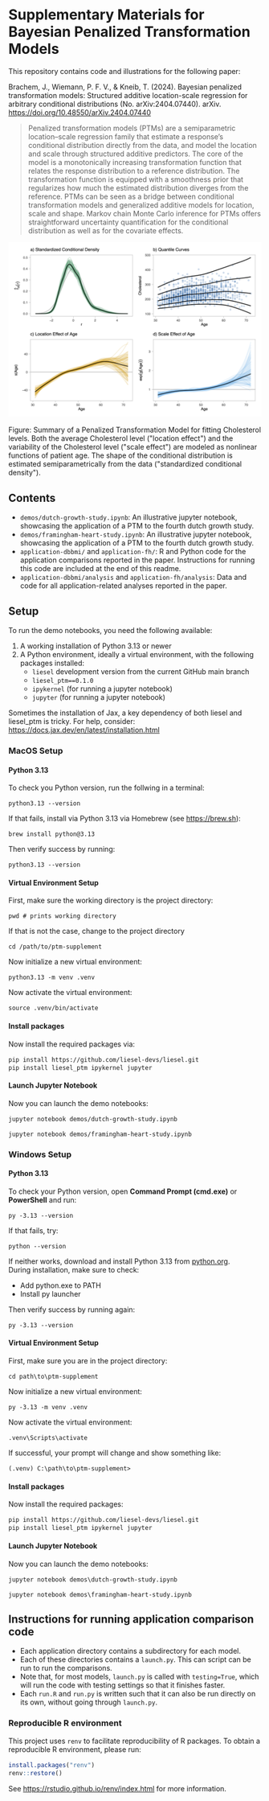 # Supplementary Materials for Bayesian Penalized Transformation Models

This repository contains code and illustrations for the following paper:

Brachem, J., Wiemann, P. F. V., & Kneib, T. (2024). Bayesian penalized transformation models: Structured additive location-scale regression for arbitrary conditional distributions (No. arXiv:2404.07440). arXiv. https://doi.org/10.48550/arXiv.2404.07440

>Penalized transformation models (PTMs) are a semiparametric location–scale regression
family that estimate a response’s conditional distribution directly from the data, and model
the location and scale through structured additive predictors. The core of the model is a
monotonically increasing transformation function that relates the response distribution to
a reference distribution. The transformation function is equipped with a smoothness prior
that regularizes how much the estimated distribution diverges from the reference. PTMs
can be seen as a bridge between conditional transformation models and generalized additive
models for location, scale and shape. Markov chain Monte Carlo inference for PTMs offers
straightforward uncertainty quantification for the conditional distribution as well as for
the covariate effects.


![](img/fh_summary.png)

Figure: Summary of a Penalized Transformation Model for fitting Cholesterol levels. 
Both the average Cholesterol level ("location effect") and the variability of the 
Cholesterol level ("scale effect") are modeled as nonlinear functions of patient age.
The shape of the conditional distribution is estimated semiparametrically from the
data ("standardized conditional density").

## Contents

- `demos/dutch-growth-study.ipynb`: An illustrative jupyter notebook, showcasing the application of a PTM to the fourth dutch growth study.
- `demos/framingham-heart-study.ipynb`: An illustrative jupyter notebook, showcasing the application of a PTM to the fourth dutch growth study.
- `application-dbbmi/` and `application-fh/`: R and Python code for the application comparisons reported in the paper. Instructions for running this code are included at the end of this readme.
- `application-dbbmi/analysis` and `application-fh/analysis`: Data and code for all application-related analyses reported in the paper.


## Setup

To run the demo notebooks, you need the following available:

1. A working installation of Python 3.13 or newer
2. A Python environment, ideally a virtual environment, with the following packages installed:
    - `liesel` development version from the current GitHub main branch
    - `liesel_ptm==0.1.0`
    - `ipykernel` (for running a jupyter notebook)
    - `jupyter` (for running a jupyter notebook)

Sometimes the installation of Jax, a key dependency of both liesel and liesel_ptm is
tricky. For help, consider: https://docs.jax.dev/en/latest/installation.html

### MacOS Setup

#### Python 3.13

To check you Python version, run the follwing in a terminal:

```
python3.13 --version
```

If that fails, install via Python 3.13 via Homebrew (see https://brew.sh):

```
brew install python@3.13
```

Then verify success by running:

```
python3.13 --version
```

#### Virtual Environment Setup


First, make sure the working directory is the project directory:

```
pwd # prints working directory
```

If that is not the case, change to the project directory

```
cd /path/to/ptm-supplement
```

Now initialize a new virtual environment:

```
python3.13 -m venv .venv
```

Now activate the virtual environment:

```
source .venv/bin/activate
```


#### Install packages

Now install the required packages via:

```
pip install https://github.com/liesel-devs/liesel.git
pip install liesel_ptm ipykernel jupyter
```

#### Launch Jupyter Notebook

Now you can launch the demo notebooks:

```
jupyter notebook demos/dutch-growth-study.ipynb
```

```
jupyter notebook demos/framingham-heart-study.ipynb
```


### Windows Setup

#### Python 3.13

To check your Python version, open **Command Prompt (cmd.exe)** or **PowerShell** and run:

```
py -3.13 --version
```

If that fails, try:

```
python --version
```

If neither works, download and install Python 3.13 from [python.org](https://www.python.org/downloads/).  
During installation, make sure to check:
- Add python.exe to PATH
- Install py launcher

Then verify success by running again:

```
py -3.13 --version
```


#### Virtual Environment Setup

First, make sure you are in the project directory:

```
cd path\to\ptm-supplement
```

Now initialize a new virtual environment:

```
py -3.13 -m venv .venv
```

Now activate the virtual environment:

```
.venv\Scripts\activate
```

If successful, your prompt will change and show something like:

```
(.venv) C:\path\to\ptm-supplement>
```


#### Install packages

Now install the required packages:

```
pip install https://github.com/liesel-devs/liesel.git
pip install liesel_ptm ipykernel jupyter
```


#### Launch Jupyter Notebook

Now you can launch the demo notebooks:

```
jupyter notebook demos\dutch-growth-study.ipynb
```

```
jupyter notebook demos\framingham-heart-study.ipynb
```



## Instructions for running application comparison code

- Each application directory contains a subdirectory for each model.
- Each of these directories contains a `launch.py`. This can script can be run to run the comparisons.
- Note that, for most models, `launch.py` is called with `testing=True`, which will run the code with testing settings so that it finishes faster.
- Each `run.R` and `run.py` is written such that it can also be run directly on its own, without going through `launch.py`.


### Reproducible R environment

This project uses `renv` to facilitate reproducibility of R packages. To obtain
a reproducible R environment, please run:

```r
install.packages("renv")
renv::restore()
```

See https://rstudio.github.io/renv/index.html for more information.